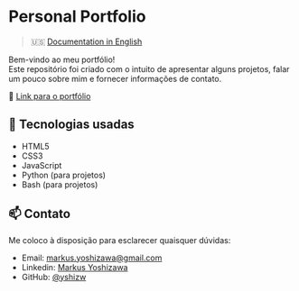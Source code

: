 # Personal Portfolio

>  🇺🇸 [Documentation in English](README.md)

Bem-vindo ao meu portfólio!  
Este repositório foi criado com o intuito de apresentar alguns projetos, falar um pouco sobre mim e fornecer informações de contato.


🔗 [Link para o portfólio](https://yshizw.github.io/portfolio)

## 🔧 Tecnologias usadas

- HTML5  
- CSS3  
- JavaScript
- Python (para projetos)
- Bash (para projetos)

## 📫 Contato

Me coloco à disposição para esclarecer quaisquer dúvidas:

- Email: markus.yoshizawa@gmail.com  
- Linkedin: [Markus Yoshizawa](https://www.linkedin.com/in/markus-yoshizawa)  
- GitHub: [@yshizw](https://github.com/yshizw)